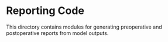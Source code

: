 # Reporting Code

This directory contains modules for generating preoperative and postoperative reports from model outputs.
